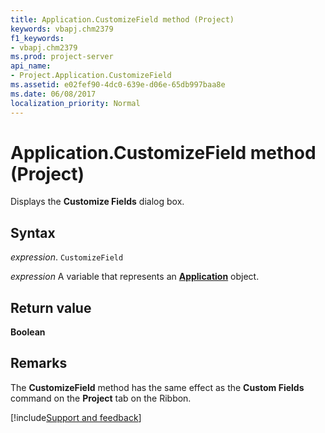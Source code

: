 ```yaml
---
title: Application.CustomizeField method (Project)
keywords: vbapj.chm2379
f1_keywords:
- vbapj.chm2379
ms.prod: project-server
api_name:
- Project.Application.CustomizeField
ms.assetid: e02fef90-4dc0-639e-d06e-65db997baa8e
ms.date: 06/08/2017
localization_priority: Normal
---
```



# Application.CustomizeField method (Project)

Displays the  **Customize Fields** dialog box.


## Syntax

_expression_. `CustomizeField`

_expression_ A variable that represents an **[Application](Project.Application.md)** object.


## Return value

 **Boolean**


## Remarks

The  **CustomizeField** method has the same effect as the **Custom Fields** command on the **Project** tab on the Ribbon.

[!include[Support and feedback](~/includes/feedback-boilerplate.md)]